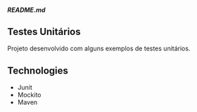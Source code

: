 <h5>
  README.md
</h5>

<div>
  <article>
       <h1>
          <a id="user-content-readings-application" class="anchor" aria-hidden="true" href="#readings-application"></a>
            Testes Unitários
        </h1>
      <p>Projeto desenvolvido com alguns exemplos de testes unitários.</p>
      <h1><a id="user-content-technologies" class="anchor" aria-hidden="true" href="#technologies"></a>
        Technologies
      </h1>
      <ul>
         <li>Junit</li>
         <li>Mockito</li>
         <li>Maven</li>
      </ul>
    </article>
  </div>
</div>
